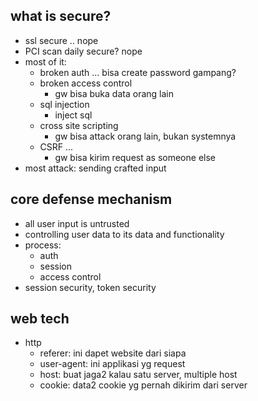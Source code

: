 ## what is secure?
- ssl secure .. nope
- PCI scan daily secure? nope
- most of it:
    - broken auth ... bisa create password gampang?
    - broken access control
        - gw bisa buka data orang lain
    - sql injection
        - inject sql
    - cross site scripting
        - gw bisa attack orang lain, bukan systemnya
    - CSRF ...
        - gw bisa kirim request as someone else
- most attack: sending crafted input

## core defense mechanism
- all user input is untrusted
- controlling user data to its data and functionality
- process:
    - auth
    - session
    - access control
- session security, token security

## web tech
- http
    - referer: ini dapet website dari siapa
    - user-agent: ini applikasi yg request
    - host: buat jaga2 kalau satu server, multiple host
    - cookie: data2 cookie yg pernah dikirim dari server

